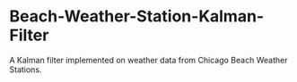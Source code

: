 # Beach-Weather-Station-Kalman-Filter
A Kalman filter implemented on weather data from Chicago Beach Weather Stations.
